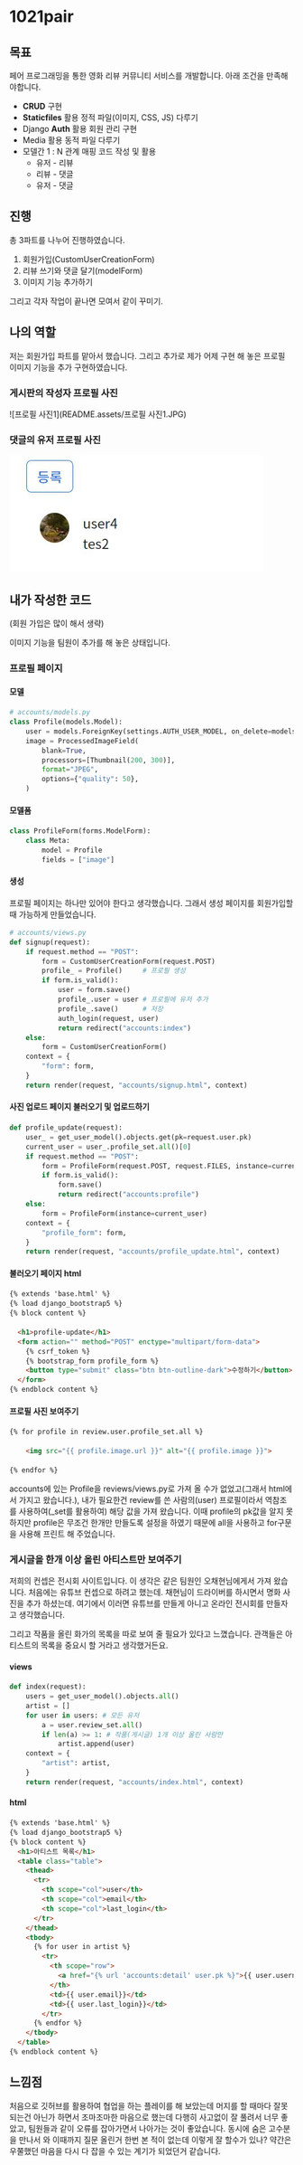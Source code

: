 # 1021pair

## 목표

페어 프로그래밍을 통한 영화 리뷰 커뮤니티 서비스를 개발합니다. 아래 조건을 만족해야합니다.

- **CRUD** 구현
- **Staticfiles** 활용 정적 파일(이미지, CSS, JS) 다루기
- Django **Auth** 활용 회원 관리 구현
- Media 활용 동적 파일 다루기
- 모델간 1 : N 관계 매핑 코드 작성 및 활용
  - 유저 - 리뷰
  - 리뷰 - 댓글
  - 유저 - 댓글



## 진행

총 3파트를 나누어 진행하였습니다. 

1. 회원가입(CustomUserCreationForm)
2. 리뷰 쓰기와 댓글 달기(modelForm)
3. 이미지 기능 추가하기

그리고 각자 작업이 끝나면 모여서 같이 꾸미기.



## 나의 역할

저는 회원가입 파트를 맡아서 했습니다. 그리고 추가로 제가 어제 구현 해 놓은 프로필 이미지 기능을 추가 구현하였습니다. 

### 게시판의 작성자 프로필 사진

![프로필 사진1](README.assets/프로필 사진1.JPG)

### 댓글의 유저 프로필 사진

![프로필사진2](README.assets/프로필사진2.JPG)

## 내가 작성한 코드

(회원 가입은 많이 해서 생략)



이미지 기능을 팀원이 추가를 해 놓은 상태입니다.

### 프로필 페이지

#### 모델

```python
# accounts/models.py
class Profile(models.Model):
    user = models.ForeignKey(settings.AUTH_USER_MODEL, on_delete=models.CASCADE)
    image = ProcessedImageField(
        blank=True,
        processors=[Thumbnail(200, 300)],
        format="JPEG",
        options={"quality": 50},
    )
```

#### 모델폼

```python
class ProfileForm(forms.ModelForm):
    class Meta:
        model = Profile
        fields = ["image"]
```

#### 생성

프로필 페이지는 하나만 있어야 한다고 생각했습니다. 그래서 생성 페이지를 회원가입할때 가능하게 만들었습니다. 

```python
# accounts/views.py
def signup(request):
    if request.method == "POST":
        form = CustomUserCreationForm(request.POST)
        profile_ = Profile()     # 프로필 생성
        if form.is_valid():
            user = form.save()
            profile_.user = user # 프로필에 유저 추가
            profile_.save()      # 저장
            auth_login(request, user) 
            return redirect("accounts:index")
    else:
        form = CustomUserCreationForm()
    context = {
        "form": form,
    }
    return render(request, "accounts/signup.html", context)
```

#### 사진 업로드 페이지 불러오기 및 업로드하기

```python
def profile_update(request):
    user_ = get_user_model().objects.get(pk=request.user.pk)
    current_user = user_.profile_set.all()[0]
    if request.method == "POST":
        form = ProfileForm(request.POST, request.FILES, instance=current_user)
        if form.is_valid():
            form.save()
            return redirect("accounts:profile")
    else:
        form = ProfileForm(instance=current_user)
    context = {
        "profile_form": form,
    }
    return render(request, "accounts/profile_update.html", context)
```

#### 불러오기 페이지 html

```html
{% extends 'base.html' %}
{% load django_bootstrap5 %}
{% block content %}

  <h1>profile-update</h1>
  <form action="" method="POST" enctype="multipart/form-data">
    {% csrf_token %}
    {% bootstrap_form profile_form %}
    <button type="submit" class="btn btn-outline-dark">수정하기</button>
  </form>
{% endblock content %}
```

#### 프로필 사진 보여주기

```html
{% for profile in review.user.profile_set.all %}

	<img src="{{ profile.image.url }}" alt="{{ profile.image }}">

{% endfor %}
```

accounts에 있는 Profile을 reviews/views.py로 가져 올 수가 없었고(그래서 html에서 가지고 왔습니다.), 내가 필요한건 review를 쓴 사람의(user) 프로필이라서 역참조를 사용하여(_set를 활용하여) 해당 값을 가져 왔습니다. 이때 profile의 pk값을 알지 못하지만 profile은 무조건 한개만 만들도록 설정을 하였기 때문에 all을 사용하고 for구문을 사용해 프린트 해 주었습니다. 



### 게시글을 한개 이상 올린 아티스트만 보여주기

저희의 컨셉은 전시회 사이트입니다. 이 생각은 같은 팀원인 오채현님에게서 가져 왔습니다. 처음에는 유튜브 컨셉으로 하려고 했는데. 채현님이 드라이버를 하시면서 명화 사진을 추가 하셨는데. 여기에서 이러면 유튜브를 만들게 아니고 온라인 전시회를 만들자고 생각했습니다. 

그리고 작품을 올린 화가의 목록을 따로 보여 줄 필요가 있다고 느꼈습니다. 관객들은 아티스트의 목록을 중요시 할 거라고 생각했거든요. 

#### views

```python
def index(request):
    users = get_user_model().objects.all()
    artist = []
    for user in users: # 모든 유저
        a = user.review_set.all()
        if len(a) >= 1: # 작품(게시글) 1개 이상 올린 사람만
            artist.append(user)
    context = {
        "artist": artist,
    }
    return render(request, "accounts/index.html", context)
```

#### html

```html
{% extends 'base.html' %}
{% load django_bootstrap5 %}
{% block content %}
  <h1>아티스트 목록</h1>
  <table class="table">
    <thead>
      <tr>
        <th scope="col">user</th>
        <th scope="col">email</th>
        <th scope="col">last_login</th>
      </tr>
    </thead>
    <tbody>
      {% for user in artist %}
        <tr>
          <th scope="row">
            <a href="{% url 'accounts:detail' user.pk %}">{{ user.username}}</a>
          </th>
          <td>{{ user.email}}</td>
          <td>{{ user.last_login}}</td>
        </tr>
      {% endfor %}
    </tbody>
  </table>
{% endblock content %}
```





## 느낌점

처음으로 깃허브를 활용하여 협업을 하는 플레이를 해 보았는데 머지를 할 때마다 잘못 되는건 아닌가 하면서 조마조마한 마음으로 했는데 다행히 사고없이 잘 풀려서 너무 좋았고, 팀원들과 같이 오류를 잡아가면서 나아가는 것이 좋았습니다. 동시에 숨은 고수분을 만나서 와 이때까지 질문 올린거 한번 본 적이 없는데 이렇게 잘 할수가 있나? 약간은 우쭐했던 마음을 다시 다 잡을 수 있는 계기가 되었던거 같습니다. 